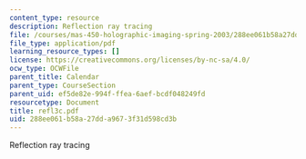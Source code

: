 ```yaml
---
content_type: resource
description: Reflection ray tracing
file: /courses/mas-450-holographic-imaging-spring-2003/288ee061b58a27dda9673f31d598cd3b_refl3c.pdf
file_type: application/pdf
learning_resource_types: []
license: https://creativecommons.org/licenses/by-nc-sa/4.0/
ocw_type: OCWFile
parent_title: Calendar
parent_type: CourseSection
parent_uid: ef5de82e-994f-ffea-6aef-bcdf048249fd
resourcetype: Document
title: refl3c.pdf
uid: 288ee061-b58a-27dd-a967-3f31d598cd3b
---
```

Reflection ray tracing